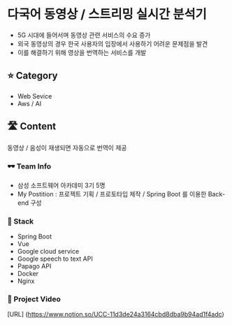 # 다국어 동영상 / 스트리밍 실시간 분석기

- 5G 시대에 들어서며 동영상 관련 서비스의 수요 증가
- 외국 동영상의 경우 한국 사용자의 입장에서 사용하기 어려운 문제점을 발견
- 이를 해결하기 위해 영상을 번역하는 서비스를 개발

## ⭐ Category

- Web Sevice
- Aws / AI


## 🛣️ Content

동영상 / 음성이 재생되면 자동으로 번역이 제공


### 🕶️ Team Info

- 삼성 소프트웨어 아카데미 3기 5명
- My Postition : 프로젝트 기획 / 프로토타입 제작 / Spring Boot 를 이용한 Back-end 구성


### 📒 Stack

- Spring Boot
- Vue
- Google cloud service
- Google speech to text API
- Papago API
- Docker
- Nginx

### 📄 Project Video

[URL] (https://www.notion.so/UCC-11d3de24a3164cbd8dba9b94ad1f4adc)
